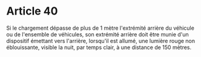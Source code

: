 # Article 40

Si le chargement dépasse de plus de 1 mètre l'extrémité arrière du véhicule ou de l'ensemble de véhicules, son extrémité arrière doit être munie d'un dispositif émettant vers l'arrière, lorsqu'il est allumé, une lumière rouge non éblouissante, visible la nuit, par temps clair, à une distance de 150 mètres.
